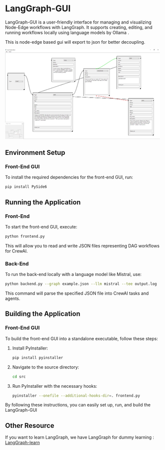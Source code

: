 # LangGraph-GUI

LangGraph-GUI is a user-friendly interface for managing and visualizing Node-Edge workflows with LangGraph. It supports creating, editing, and running workflows locally using language models by Ollama .

This is node-edge based gui will export to json for better decoupling.

![LangGraph-GUI](cover.webp)


## Environment Setup

### Front-End GUI

To install the required dependencies for the front-end GUI, run:
```bash
pip install PySide6
```

## Running the Application

### Front-End

To start the front-end GUI, execute:
```bash
python frontend.py
```
This will allow you to read and write JSON files representing DAG workflows for CrewAI.

### Back-End

To run the back-end locally with a language model like Mistral, use:
```bash
python backend.py --graph example.json --llm mistral --tee output.log
```
This command will parse the specified JSON file into CrewAI tasks and agents.

## Building the Application

### Front-End GUI

To build the front-end GUI into a standalone executable, follow these steps:

1. Install PyInstaller:
    ```bash
    pip install pyinstaller
    ```

2. Navigate to the source directory:
    ```bash
    cd src
    ```

3. Run PyInstaller with the necessary hooks:
    ```bash
    pyinstaller --onefile --additional-hooks-dir=. frontend.py
    ```

By following these instructions, you can easily set up, run, and build the LangGraph-GUI 

## Other Resource
If you want to learn LangGraph, we have LangGraph for dummy learning : [LangGraph-learn](https://github.com/LangGraph-GUI/LangGraph-learn)